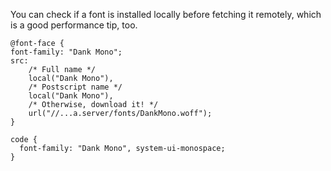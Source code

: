 You can check if a font is installed locally before fetching it remotely, which is a good performance tip, too.  
```
@font-face {
font-family: "Dank Mono";
src:
    /* Full name */
    local("Dank Mono"),
    /* Postscript name */
    local("Dank Mono"),
    /* Otherwise, download it! */
    url("//...a.server/fonts/DankMono.woff");
}

code {
  font-family: "Dank Mono", system-ui-monospace;
}
```

